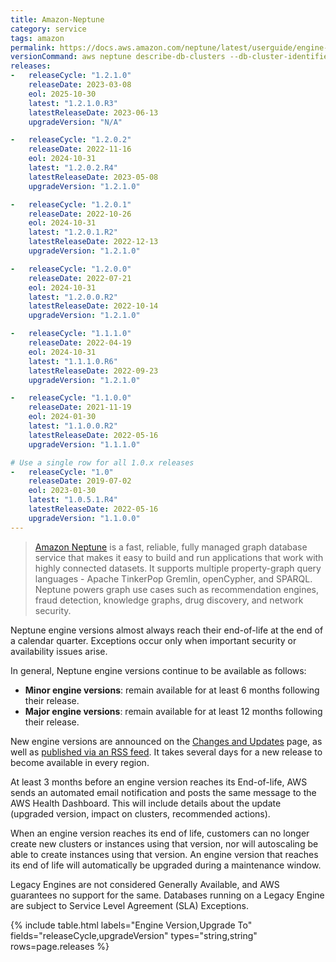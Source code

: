 ```yaml
---
title: Amazon-Neptune
category: service
tags: amazon
permalink: https://docs.aws.amazon.com/neptune/latest/userguide/engine-releases.html
versionCommand: aws neptune describe-db-clusters --db-cluster-identifier your-neptune-db-identifier --filters Name=engine,Values=neptune
releases:
-   releaseCycle: "1.2.1.0"
    releaseDate: 2023-03-08
    eol: 2025-10-30
    latest: "1.2.1.0.R3"
    latestReleaseDate: 2023-06-13
    upgradeVersion: "N/A"

-   releaseCycle: "1.2.0.2"
    releaseDate: 2022-11-16
    eol: 2024-10-31
    latest: "1.2.0.2.R4"
    latestReleaseDate: 2023-05-08
    upgradeVersion: "1.2.1.0"

-   releaseCycle: "1.2.0.1"
    releaseDate: 2022-10-26
    eol: 2024-10-31
    latest: "1.2.0.1.R2"
    latestReleaseDate: 2022-12-13
    upgradeVersion: "1.2.1.0"

-   releaseCycle: "1.2.0.0"
    releaseDate: 2022-07-21
    eol: 2024-10-31
    latest: "1.2.0.0.R2"
    latestReleaseDate: 2022-10-14
    upgradeVersion: "1.2.1.0"

-   releaseCycle: "1.1.1.0"
    releaseDate: 2022-04-19
    eol: 2024-10-31
    latest: "1.1.1.0.R6"
    latestReleaseDate: 2022-09-23
    upgradeVersion: "1.2.1.0"

-   releaseCycle: "1.1.0.0"
    releaseDate: 2021-11-19
    eol: 2024-01-30
    latest: "1.1.0.0.R2"
    latestReleaseDate: 2022-05-16
    upgradeVersion: "1.1.1.0"

# Use a single row for all 1.0.x releases
-   releaseCycle: "1.0"
    releaseDate: 2019-07-02
    eol: 2023-01-30
    latest: "1.0.5.1.R4"
    latestReleaseDate: 2022-05-16
    upgradeVersion: "1.1.0.0"
---
```


> [Amazon Neptune](https://docs.aws.amazon.com/neptune/index.html) is a fast, reliable,
>  fully managed graph database service that makes it easy to build and run applications
>  that work with highly connected datasets. It supports multiple property-graph
>  query languages - Apache TinkerPop Gremlin, openCypher, and SPARQL. 
>  Neptune powers graph use cases such as recommendation engines,
>  fraud detection, knowledge graphs, drug discovery, and network security.

Neptune engine versions almost always reach their end-of-life at the end of a calendar quarter. 
Exceptions occur only when important security or availability issues arise.

In general, Neptune engine versions continue to be available as follows:

- **Minor engine versions**: remain available for at least 6 months following their release.
- **Major engine versions**: remain available for at least 12 months following their release.

New engine versions are announced on the [Changes and Updates](https://docs.aws.amazon.com/neptune/latest/userguide/doc-history.html)
page, as well as [published via an RSS feed](https://docs.aws.amazon.com/neptune/latest/userguide/rssupdates.rss).
It takes several days for a new release to become available in every region.

At least 3 months before an engine version reaches its End-of-life, AWS sends an
automated email notification and posts the same message to the AWS Health Dashboard. This
will include details about the update (upgraded version,  impact on clusters, recommended actions).

When an engine version reaches its end of life, customers can no longer
create new clusters or instances using that version, nor will autoscaling be
able to create instances using that version. An engine version that reaches 
its end of life will automatically be upgraded during a maintenance window.

Legacy Engines are not considered Generally Available, and AWS guarantees no support for the same.
Databases running on a Legacy Engine are subject to Service Level Agreement (SLA) Exceptions.

{% include table.html
labels="Engine Version,Upgrade To"
fields="releaseCycle,upgradeVersion"
types="string,string"
rows=page.releases %}
